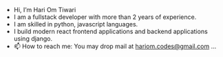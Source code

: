 - Hi, I’m Hari Om Tiwari
- I am a fullstack developer with more than 2 years of experience.
- I am skilled in python, javascript languages.
- I build modern react frontend applications and backend applications using django.
- 📫 How to reach me: You may drop mail at hariom.codes@gmail.com ...

<!---
hariomCodes/hariomCodes is a ✨ special ✨ repository because its `README.md` (this file) appears on your GitHub profile.
You can click the Preview link to take a look at your changes.
--->
